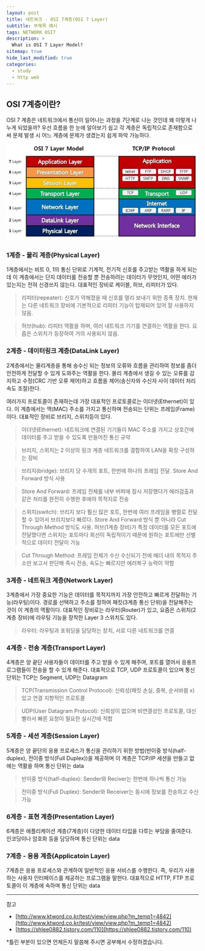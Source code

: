 ```yaml
---
layout: post
title: 네트워크 - OSI 7계층(OSI 7 Layer)
subtitle: 부제목 예시
tags: NETWORK OSI7
description: >
  What is OSI 7 Layer Model?
sitemap: true
hide_last_modified: true
categories:
  - study
  - http web
---
```


## OSI 7계층이란?
OSI 7 계층은 네트워크에서 통신이 일어나는 과정을 7단계로 나눈 것인데 왜 이렇게 나누게 되었을까? 우선 흐름을 한 눈에 알아보기 쉽고 
각 계층은 독립적으로 존재함으로 써 문제 발생 시 어느 계층에 문제가 생겼는지 쉽게 파악 가능하다.

![](/assets//img/blog/study/http-web/osi_1.PNG)

### 1계층 - 물리 계층(Physical Layer)
1계층에서는 비트 0, 1의 통신 단위로 기계적, 전기적 신호를 주고받는 역활을 하게 되는데 이 계층에서는 단지 데이터를 전송할 뿐 전송하려는 데이터가 무엇인지, 어떤 에러가 있는지는 전혀 신경쓰지 않는다. 대표적인 장비로 케이블, 허브, 리피터가 있다.

> 리피터(repeater): 신호가 약해졌을 때 신호를 멀리 보내기 위한 증폭 장치. 현재는 다른 네트워크 장비에 기본적으로 리피터 기능이 탑재되어 있어 잘 사용하지 않음.

> 허브(hub): 리피터 역활을 하며, 여러 네트워크 기기를 연결하는 역활을 한다. 요즘은 스위치가 등장하여 거의 사용되지 않음.

### 2계층 - 데이터링크 계층(DataLink Layer)
2계층에서는 물리계층을 통해 송수신 되는 정보의 오류와 흐름을 관리하여 정보를 좀더 안전하게 전달할 수 있게 도와주는 역활을 한다. 물리 계층에서 생길 수 있는 오류를 감지하고 수정(CRC 기반 오류 제어)하고 흐름을 제어(송신자와 수신자 사이 데이터 처리 속도 조절)한다. 

여러가지 프로토콜이 존재하는데 가장 대표적인 프로토콜로는 이더넷(Ethernet)이 있다. 이 계층에서는 맥(MAC) 주소를 가지고 통신하며 전송되는 단위는 프레임(Frame)이다. 대표적인 장비로 브리지, 스위치등이 있다.

>이더넷(Ethernet): 네트워크에 연결된 기기들이 MAC 주소를 가지고 상호간에 데이터를 주고 받을 수 있도록 만들어진 통신 규약

> 브리지, 스위치는 2 이상의 링크 계층 네트워크를 결합하여 LAN을 확장 구성하는 장비

>브리지(bridge): 브리지 당 수개의 포트, 한번에 하나의 프레임 전달. Store And Forward 방식 사용

>Store And Forward: 프레임 전체를 내부 버퍼에 잠시 저장했다가 에러검출과 같은 처리를 완전히 수행한 후에야 목적지로 전송

>스위치(switch): 브리지 보다 훨신 많은 포트, 한번에 여러 프레임을 병렬로 전달할 수 있어서 브리지보다 빠르다. Store And Forward 방식 뿐 아니라 Cut Through Method 방식도 사용. 허브(1계층 장비)가 특정 데이터를 모든 포트에 전달했다면 스위치는 포트마다 회선이 독립적이기 때문에 원하는 포트에만 선별적으로 데이터 전달이 가능

>Cut Through Method: 프레임 전체가 수신 수신되기 전에 헤더 내의 목적지 주소만 보고서 판단해 즉시 전송, 속도는 빠르지만 에러복구 능력이 약함

### 3계층 - 네트워크 계층(Network Layer)
3계층에서 가장 중요한 기능은 데이터를 목적지까지 가장 안전하고 빠르게 전달하는 기능(라우팅)이다. 경로를 선택하고 주소를 정하여 패킷(3계층 통신 단위)을 전달해주는 것이 이 계층의 역활이다. 대표적인 장비로는 라우터(Router)가 있고, 요즘은 스위치(2계층 장비)에 라우팅 기능을 장착한 Layer 3 스위치도 있다.

> 라우터: 라우팅과 포워딩을 담당하는 장치, 서로 다른 네트워크를 연결

### 4계층 - 전송 계층(Transport Layer)
4계층은 양 끝단 사용자들이 데이터를 주고 받을 수 있게 해주며, 포트를 열어서 응용프로그램들이 전송을 할 수 있게 해준다. 대표적으로 TCP, UDP 프로토콜이 있으며 통신 단위는 TCP는 Segment, UDP는 Datagram

> TCP(Transmission Control Protocol): 신뢰성(패킷 손실, 중복, 순서바뀜 x)있고 연결 지향적인 프로토콜

> UDP(User Datagram Protocol): 신뢰성이 없으며 비연결성인 프로토콜, 대신 빨라서 빠른 요청이 필요한 실시간에 적합

### 5계층 - 세션 계층(Session Layer)
5계층은 양 끝단의 응용 프로세스가 통신을 관리하기 위한 방법(반이중 방식(half-duplex), 전이중 방식(Full Duplex))을 제공하며 이 계층은 TCP/IP 세션을 만들고 없애는 역활을 하며 통신 단위는 data

>반이중 방식(half-duplex): Sender와 Reciver는 한번에 하나씩 통신 가능

>전이중 방식(Full Duplex): Sender와 Receiver는 동시에 정보를 전송하고 수신 가능

### 6계층 - 표현 계층(Presentation Layer)
6계층은 애플리케이션 계층(7계층)이 다양한 데이터 타입을 다루는 부담을 줄여준다. 인코딩이나 암호화 등을 담당하며 통신 단위는 data

### 7계층 - 응용 계층(Applicatoin Layer)
7계층은 응용 프로세스와 관계하여 일반적인 응용 서비스를 수행한다. 즉, 우리가 사용하는 사용자 인터페이스를 제공하는 프로그램을 말한다. 대표적으로 HTTP, FTP 프로토콜이 이 계층에 속하며 통신 단위는 data

---

참고
- [http://www.ktword.co.kr/test/view/view.php?m_temp1=4842](http://www.ktword.co.kr/test/view/view.php?m_temp1=4842)
- [https://shlee0882.tistory.com/110](https://shlee0882.tistory.com/110)

*틀린 부분이 있으면 언제든지 말씀해 주시면 공부해서 수정하겠습니다.
